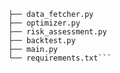 ```portfolio_optimizer/
├── data_fetcher.py
├── optimizer.py
├── risk_assessment.py
├── backtest.py
├── main.py
└── requirements.txt```
